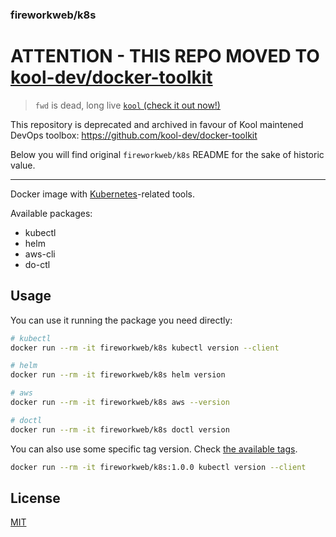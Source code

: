 ### fireworkweb/k8s

# ATTENTION - THIS REPO MOVED TO [kool-dev/docker-toolkit](https://github.com/kool-dev/docker-toolkit)

> `fwd` is dead, long live [`kool` (check it out now!)](https://github.com/kool-dev/kool)

This repository is deprecated and archived in favour of Kool maintened DevOps toolbox: https://github.com/kool-dev/docker-toolkit

Below you will find original `fireworkweb/k8s` README for the sake of historic value.

---

Docker image with [Kubernetes](https://kubernetes.io/)-related tools.

Available packages:

- kubectl
- helm
- aws-cli
- do-ctl

## Usage

You can use it running the package you need directly:

```bash
# kubectl
docker run --rm -it fireworkweb/k8s kubectl version --client

# helm
docker run --rm -it fireworkweb/k8s helm version

# aws
docker run --rm -it fireworkweb/k8s aws --version

# doctl
docker run --rm -it fireworkweb/k8s doctl version
```

You can also use some specific tag version. Check [the available tags](https://github.com/fireworkweb/docker-k8s/releases).

```bash
docker run --rm -it fireworkweb/k8s:1.0.0 kubectl version --client
```

## License

[MIT](LICENSE.md)
